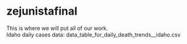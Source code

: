 # zejunistafinal
This is where we will put all of our work. <br />
Idaho daily cases data: data_table_for_daily_death_trends__idaho.csv
